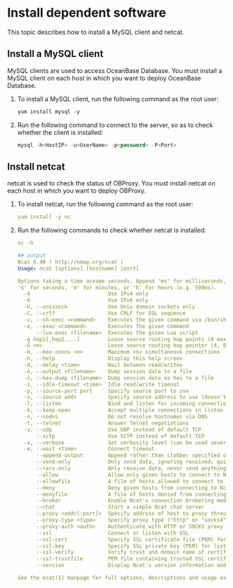 Install dependent software 
===============================================

This topic describes how to install a MySQL client and netcat. 

Install a MySQL client 
-------------------------------------------

MySQL clients are used to access OceanBase Database. You must install a MySQL client on each host in which you want to deploy OceanBase Database. 

1. To install a MySQL client, run the following command as the root user: 

   ```sql
   yum install mysql -y
   ```

   

2. Run the following command to connect to the server, so as to check whether the client is installed: 

   ```sql
   mysql -h<HostIP> -u<UserName> -p<password> -P<Port>
   ```

   




Install netcat 
-----------------------------------

netcat is used to check the status of OBProxy. You must install netcat on each host in which you want to deploy OBProxy. 

1. To install netcat, run the following command as the root user: 

   ```yaml
   yum install -y nc
   ```

   

2. Run the following commands to check whether netcat is installed: 

   ```yaml
   nc -h
   
   ## output
   Ncat 6.40 ( http://nmap.org/ncat )
   Usage: ncat [options] [hostname] [port]
   
   Options taking a time assume seconds. Append 'ms' for milliseconds,
   's' for seconds, 'm' for minutes, or 'h' for hours (e.g. 500ms).
     -4                         Use IPv4 only
     -6                         Use IPv6 only
     -U, --unixsock             Use Unix domain sockets only
     -C, --crlf                 Use CRLF for EOL sequence
     -c, --sh-exec <command>    Executes the given command via /bin/sh
     -e, --exec <command>       Executes the given command
         --lua-exec <filename>  Executes the given Lua script
     -g hop1[,hop2,...]         Loose source routing hop points (8 max)
     -G <n>                     Loose source routing hop pointer (4, 8, 12, ...)
     -m, --max-conns <n>        Maximum <n> simultaneous connections
     -h, --help                 Display this help screen
     -d, --delay <time>         Wait between read/writes
     -o, --output <filename>    Dump session data to a file
     -x, --hex-dump <filename>  Dump session data as hex to a file
     -i, --idle-timeout <time>  Idle read/write timeout
     -p, --source-port port     Specify source port to use
     -s, --source addr          Specify source address to use (doesn't affect -l)
     -l, --listen               Bind and listen for incoming connections
     -k, --keep-open            Accept multiple connections in listen mode
     -n, --nodns                Do not resolve hostnames via DNS
     -t, --telnet               Answer Telnet negotiations
     -u, --udp                  Use UDP instead of default TCP
         --sctp                 Use SCTP instead of default TCP
     -v, --verbose              Set verbosity level (can be used several times)
     -w, --wait <time>          Connect timeout
         --append-output        Append rather than clobber specified output files
         --send-only            Only send data, ignoring received; quit on EOF
         --recv-only            Only receive data, never send anything
         --allow                Allow only given hosts to connect to Ncat
         --allowfile            A file of hosts allowed to connect to Ncat
         --deny                 Deny given hosts from connecting to Ncat
         --denyfile             A file of hosts denied from connecting to Ncat
         --broker               Enable Ncat's connection brokering mode
         --chat                 Start a simple Ncat chat server
         --proxy <addr[:port]>  Specify address of host to proxy through
         --proxy-type <type>    Specify proxy type ("http" or "socks4")
         --proxy-auth <auth>    Authenticate with HTTP or SOCKS proxy server
         --ssl                  Connect or listen with SSL
         --ssl-cert             Specify SSL certificate file (PEM) for listening
         --ssl-key              Specify SSL private key (PEM) for listening
         --ssl-verify           Verify trust and domain name of certificates
         --ssl-trustfile        PEM file containing trusted SSL certificates
         --version              Display Ncat's version information and exit
   
   See the ncat(1) manpage for full options, descriptions and usage examples
   ```

   



